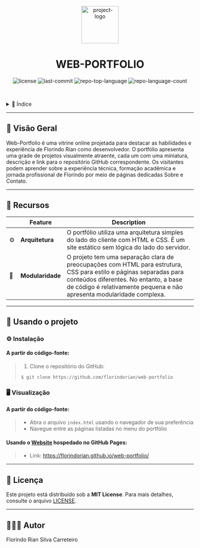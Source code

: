 <p align="center">
  <img src="https://img.icons8.com/?size=512&id=55494&format=png" width="100" alt="project-logo">
</p>
<p align="center">
    <h1 align="center">WEB-PORTFOLIO</h1>
</p>
<p align="center">
	<img src="https://img.shields.io/github/license/florindorian/web-portfolio?style=default&logo=opensourceinitiative&logoColor=white&color=AFEB00" alt="license">
	<img src="https://img.shields.io/github/last-commit/florindorian/web-portfolio?style=default&logo=git&logoColor=white&color=AFEB00" alt="last-commit">
	<img src="https://img.shields.io/github/languages/top/florindorian/web-portfolio?style=default&color=AFEB00" alt="repo-top-language">
	<img src="https://img.shields.io/github/languages/count/florindorian/web-portfolio?style=default&color=AFEB00" alt="repo-language-count">
<p>

<br>
<details>
  <summary>📖 Índice</summary><br>
  
- [Visão Geral](#visao-geral)
- [Recursos](#recursos)
- [Usando o projeto](#usando-o-projeto)
  - [Instalação](#instalação)
  - [Visualização](#visualização)
- [Licença](#licença)
</details>
<hr>

## 📍 Visão Geral

Web-Portfolio é uma vitrine online projetada para destacar as habilidades e experiência de Florindo Rian como desenvolvedor. O portfólio apresenta uma grade de projetos visualmente atraente, cada um com uma miniatura, descrição e link para o repositório GitHub correspondente. Os visitantes podem aprender sobre a experiência técnica, formação acadêmica e jornada profissional de Florindo por meio de páginas dedicadas Sobre e Contato.

---

## 🧩 Recursos

|    |   Feature         | Description |
|----|-------------------|---------------------------------------------------------------|
| ⚙️  | **Arquitetura**  | O portfólio utiliza uma arquitetura simples do lado do cliente com HTML e CSS. É um site estático sem lógica do lado do servidor. |
| 🧩 | **Modularidade**    | O projeto tem uma separação clara de preocupações com HTML para estrutura, CSS para estilo e páginas separadas para conteúdos diferentes. No entanto, a base de código é relativamente pequena e não apresenta modularidade complexa. |

---

## 🚀 Usando o projeto

### ⚙️ Instalação

<h4>A partir do código-fonte:</h4>

> 1. Clone o repositório do GitHub:
>
> ```console
> $ git clone https://github.com/florindorian/web-portfolio
> ```

### 🖥 Visualização

<h4>A partir do código-fonte:</h4>

> + Abra o arquivo `index.html` usando o navegador de sua preferência
> + Navegue entre as páginas listadas no menu do portfólio

<h4>Usando o <a href='https://florindorian.github.io/web-portfolio/'>Website</a> hospedado no GitHub Pages:</h4>

> + Link: https://florindorian.github.io/web-portfolio/
---

## 📄 Licença

Este projeto está distribuído sob a **MIT License**. Para mais detalhes, consulte o arquivo [LICENSE](./LICENSE).

---

## 🧑🏻‍💻 Autor
Florindo Rian Silva Carreteiro
